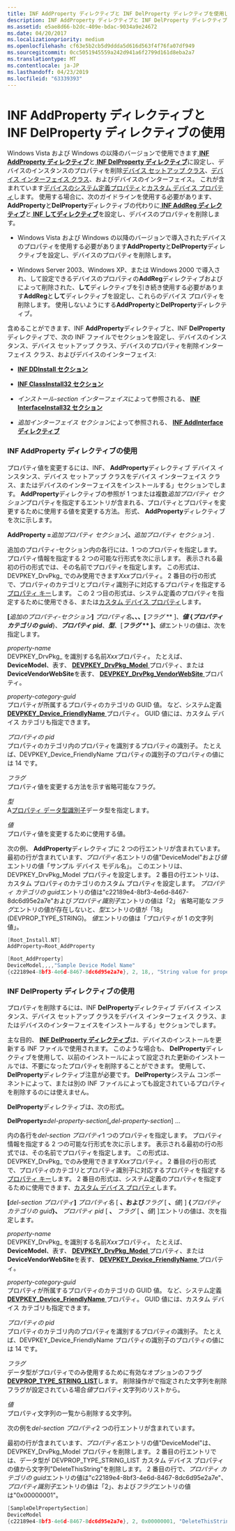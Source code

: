 ```yaml
---
title: INF AddProperty ディレクティブと INF DelProperty ディレクティブを使用してください。
description: INF AddProperty ディレクティブと INF DelProperty ディレクティブの使用
ms.assetid: e5ae8d66-b2dc-409e-bdac-9034a9e24672
ms.date: 04/20/2017
ms.localizationpriority: medium
ms.openlocfilehash: cf63e5b2cb5d9ddda5d616d563f4f76fa07df949
ms.sourcegitcommit: 0cc5051945559a242d941a6f2799d161d8eba2a7
ms.translationtype: MT
ms.contentlocale: ja-JP
ms.lasthandoff: 04/23/2019
ms.locfileid: "63339393"
---
```

# <a name="using-the-inf-addproperty-directive-and-the-inf-delproperty-directive"></a>INF AddProperty ディレクティブと INF DelProperty ディレクティブの使用


Windows Vista および Windows の以降のバージョンで使用できます[ **INF AddProperty ディレクティブ**](inf-addproperty-directive.md)と[ **INF DelProperty ディレクティブ**](inf-delproperty-directive.md)に設定し、デバイスのインスタンスのプロパティを削除[デバイス セットアップ クラス](device-setup-classes.md)、[デバイス インターフェイス クラス](device-interface-classes.md)、およびデバイスのインターフェイス。 これが含まれています[デバイスのシステム定義プロパティ](system-defined-device-properties2.md)と[カスタム デバイス プロパティ](creating-custom-device-properties.md)します。 使用する場合に、次のガイドラインを使用する必要があります、 **AddProperty**と**DelProperty**ディレクティブの代わりに[ **INF AddReg ディレクティブ**](inf-addreg-directive.md)と[ **INF してディレクティブ**](inf-delreg-directive.md)を設定し、デバイスのプロパティを削除します。

-   Windows Vista および Windows の以降のバージョンで導入されたデバイスのプロパティを使用する必要があります**AddProperty**と**DelProperty**ディレクティブを設定し、デバイスのプロパティを削除します。

-   Windows Server 2003、Windows XP、または Windows 2000 で導入され、して設定できるデバイスのプロパティの**AddReg**ディレクティブおよびによって削除された、**して**ディレクティブを引き続き使用する必要があります**AddReg**と**して**ディレクティブを設定し、これらのデバイス プロパティを削除します。 使用しないようにする**AddProperty**と**DelProperty**ディレクティブ。

含めることができます、INF **AddProperty**ディレクティブと、INF **DelProperty**ディレクティブで、次の INF ファイルでセクションを設定し、デバイスのインスタンス、デバイス セットアップ クラス、デバイスのプロパティを削除インターフェイス クラス、およびデバイスのインターフェイス:

-   [**INF DDInstall セクション**](inf-ddinstall-section.md)

-   [**INF ClassInstall32 セクション**](inf-classinstall32-section.md)

-   *インストール-section インターフェイス*によって参照される、 [ **INF InterfaceInstall32 セクション**](inf-interfaceinstall32-section.md)

-   *追加インターフェイス セクション*によって参照される、 [ **INF AddInterface ディレクティブ**](inf-addinterface-directive.md)

### <a name="using-the-inf-addproperty-directive"></a>INF AddProperty ディレクティブの使用

プロパティ値を変更するには、INF、 **AddProperty**ディレクティブ デバイス インスタンス、デバイス セットアップ クラスをデバイス インターフェイス クラス、またはデバイスのインターフェイスをインストールする」セクションでします。 **AddProperty**ディレクティブの参照が 1 つまたは複数*追加プロパティ セクション*プロパティを指定するエントリが含まれる、プロパティとプロパティを変更するために使用する値を変更する方法。 形式、 **AddProperty**ディレクティブを次に示します。

**AddProperty =**<em>追加プロパティ セクション</em>\[**、**<em>追加プロパティ セクション</em>\] .

追加のプロパティ-セクション内の各行には、1 つのプロパティを指定します。 プロパティ情報を指定する 2 つの可能な行形式を次に示します。 表示される最初の行の形式では、その名前でプロパティを指定します。 この形式は、DEVPKEY_DrvPkg_ でのみ使用できます*Xxx*プロパティ。 2 番目の行の形式で、プロパティのカテゴリとプロパティ識別子に対応するプロパティを指定する[プロパティ キー](property-keys.md)します。 この 2 つ目の形式は、システム定義のプロパティを指定するために使用できる、または[カスタム デバイス プロパティ](creating-custom-device-properties.md)します。

**\[**<em>追加のプロパティ-セクション</em>**\]**
<em>プロパティ名</em>**、、、\[**<em>フラグ</em> ** \]、**<em>値</em>
 **{**<em>プロパティ カテゴリの guid</em>**}、**<em>プロパティ pid</em>**、**<em>型</em>**、\[**<em>フラグ</em> ** \]、**<em>値</em>エントリの値は、次を指定します。

<a href="" id="property-name"></a>*property-name*  
DEVPKEY_DrvPkg_ を識別する名前*Xxx*プロパティ。 たとえば、 **DeviceModel**、表す、 [ **DEVPKEY_DrvPkg_Model** ](https://msdn.microsoft.com/library/windows/hardware/ff543523)プロパティ、または**DeviceVendorWebSite**を表す、 [ **DEVPKEY_DrvPkg_VendorWebSite** ](https://msdn.microsoft.com/library/windows/hardware/ff543527)プロパティ。

<a href="" id="property-category-guid"></a>*property-category-guid*  
プロパティが所属するプロパティのカテゴリの GUID 値。 など、システム定義[ **DEVPKEY_Device_FriendlyName** ](https://msdn.microsoft.com/library/windows/hardware/ff542502)プロパティ。 GUID 値には、カスタム デバイス カテゴリも指定できます。

<a href="" id="property-pid"></a>*プロパティの pid*  
プロパティのカテゴリ内のプロパティを識別するプロパティの識別子。 たとえば、DEVPKEY_Device_FriendlyName プロパティの識別子のプロパティの値には 14 です。

<a href="" id="flags"></a>*フラグ*  
プロパティ値を変更する方法を示す省略可能なフラグ。

<a href="" id="type"></a>*型*  
A[プロパティ データ型識別子](property-data-type-identifiers.md)データ型を指定します。

<a href="" id="value"></a>*値*  
プロパティ値を変更するために使用する値。

次の例、 **AddProperty**ディレクティブに 2 つの行エントリが含まれています。 最初の行が含まれています、*プロパティ名*エントリの値"DeviceModel"および*値*エントリの値「サンプル デバイス モデル名」。 このエントリは、DEVPKEY_DrvPkg_Model プロパティを設定します。 2 番目の行エントリは、カスタム プロパティのカテゴリのカスタム プロパティを設定します。 *プロパティ カテゴリの guid*エントリの値は"c22189e4-8bf3-4e6d-8467-8dc6d95e2a7e"および*プロパティ識別子*エントリの値は「2」 省略可能な*フラグ*エントリの値が存在しないと、*型*エントリの値が「18」(DEVPROP_TYPE_STRING)。 *値*エントリの値は「プロパティが 1 の文字列値」。

```cpp
[Root_Install.NT]
AddProperty=Root_AddProperty

[Root_AddProperty]
DeviceModel,,,,"Sample Device Model Name"
{c22189e4-8bf3-4e6d-8467-8dc6d95e2a7e}, 2, 18,, "String value for property 1"
```

### <a name="using-the-inf-delproperty-directive"></a>INF DelProperty ディレクティブの使用

プロパティを削除するには、INF **DelProperty**ディレクティブ デバイス インスタンス、デバイス セットアップ クラスをデバイス インターフェイス クラス、またはデバイスのインターフェイスをインストールする」セクションでします。

主な目的、 [ **INF DelProperty ディレクティブ**](inf-delproperty-directive.md)は、デバイスのインストールを更新する INF ファイルで使用されます。 このような場合も、 **DelProperty**ディレクティブを使用して、以前のインストールによって設定された更新のインストールでは、不要になったプロパティを削除することができます。 使用して、 **DelProperty**ディレクティブ注意が必要です。 **DelProperty**システム コンポーネントによって、または別の INF ファイルによっても設定されているプロパティを削除するのには使えません。

**DelProperty**ディレクティブは、次の形式。

**DelProperty=**<em>del-property-section</em>\[**,**<em>del-property-section</em>\] ...

内の各行を*del-section プロパティ*1 つのプロパティを指定します。 プロパティ情報を指定する 2 つの可能な行形式を次に示します。 表示される最初の行の形式では、その名前でプロパティを指定します。 この形式は、DEVPKEY_DrvPkg_ でのみ使用できます*Xxx*プロパティ。 2 番目の行の形式で、プロパティのカテゴリとプロパティ識別子に対応するプロパティを指定する[プロパティ キー](property-keys.md)します。 2 番目の形式は、システム定義のプロパティを指定するために使用できます、[カスタム デバイス プロパティ](creating-custom-device-properties.md)します。

**\[**<em>del-section プロパティ</em>**\]**
*プロパティ名* \[ **、および***フラグ* \[ **、**<em>値</em>\] \] **{**<em>プロパティ カテゴリの guid</em>**}、** *プロパティ pid* \[ **、** *フラグ* \[ **、**<em>値</em>\] \]エントリの値は、次を指定します。

<a href="" id="property-name"></a>*property-name*  
DEVPKEY_DrvPkg_ を識別する名前*Xxx*プロパティ。 たとえば、 **DeviceModel**、表す、 [ **DEVPKEY_DrvPkg_Model** ](https://msdn.microsoft.com/library/windows/hardware/ff543523)プロパティ、または**DeviceVendorWebSite**を表す、 [ **DEVPKEY_Device_FriendlyName** ](https://msdn.microsoft.com/library/windows/hardware/ff542502)プロパティ。

<a href="" id="property-category-guid"></a>*property-category-guid*  
プロパティが所属するプロパティのカテゴリの GUID 値。 など、システム定義[ **DEVPKEY_Device_FriendlyName** ](https://msdn.microsoft.com/library/windows/hardware/ff542502)プロパティ。 GUID 値には、カスタム デバイス カテゴリも指定できます。

<a href="" id="property-pid"></a>*プロパティの pid*  
プロパティのカテゴリ内のプロパティを識別するプロパティの識別子。 たとえば、DEVPKEY_Device_FriendlyName プロパティの識別子のプロパティの値には 14 です。

<a href="" id="flags"></a>*フラグ*  
データ型がプロパティでのみ使用するために有効なオプションのフラグ[ **DEVPROP_TYPE_STRING_LIST**](https://msdn.microsoft.com/library/windows/hardware/ff543614)します。 削除操作がで指定された文字列を削除フラグが設定されている場合*値*プロパティ文字列のリストから。

<a href="" id="value"></a>*値*  
プロパティ文字列の一覧から削除する文字列。

次の例を*del-section プロパティ*2 つの行エントリが含まれています。

最初の行が含まれています、*プロパティ名*エントリの値"DeviceModel"は、DEVPKEY_DrvPkg_Model プロパティを削除します。 2 番目の行エントリでは、データ型が DEVPROP_TYPE_STRING_LIST カスタム デバイス プロパティの値から文字列"DeleteThisString"を削除します。 2 番目の行で、*プロパティ カテゴリの guid*エントリの値は"c22189e4-8bf3-4e6d-8467-8dc6d95e2a7e"、*プロパティ識別子*エントリの値は「2」、および*フラグ*エントリの値は"0x00000001"。

```cpp
[SampleDelPropertySection]
DeviceModel
{c22189e4-8bf3-4e6d-8467-8dc6d95e2a7e}, 2, 0x00000001, "DeleteThisString"
```

 

 





